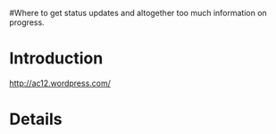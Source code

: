 #Where to get status updates and altogether too much information on progress.

# Introduction #

http://ac12.wordpress.com/


# Details #